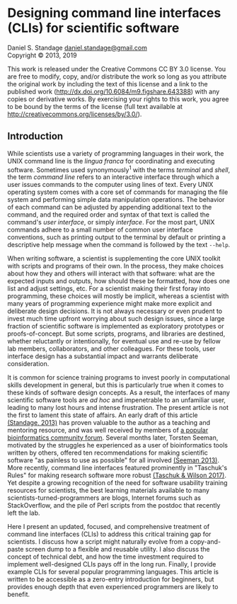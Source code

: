 # Designing command line interfaces (CLIs) for scientific software

Daniel S. Standage <daniel.standage@gmail.com>  
Copyright &copy; 2013, 2019

This work is released under the Creative Commons CC BY 3.0 license. You are free
to modify, copy, and/or distribute the work so long as you attribute the
original work by including the text of this license and a link to the published
work (http://dx.doi.org/10.6084/m9.figshare.643388) with any copies or
derivative works. By exercising your rights to this work, you agree to be bound
by the terms of the license (full text available at
http://creativecommons.org/licenses/by/3.0/).


## Introduction

While scientists use a variety of programming languages in their work, the UNIX command line is the *lingua franca* for coordinating and executing software.
Sometimes used synonymously<sup>1</sup> with the terms *terminal* and *shell*, the term *command line* refers to an interactive interface through which a user issues commands to the computer using lines of text.
Every UNIX operating system comes with a core set of commands for managing the file system and performing simple data manipulation operations.
The behavior of each command can be adjusted by appending additional text to the command, and the required order and syntax of that text is called the command's *user interface*, or simply *interface*.
For the most part, UNIX commands adhere to a small number of common user interface conventions, such as printing output to the terminal by default or printing a descriptive help message when the command is followed by the text `--help`.

When writing software, a scientist is supplementing the core UNIX toolkit with scripts and programs of their own.
In the process, they make choices about how they and others will interact with that software: what are the expected inputs and outputs, how should these be formatted, how does one list and adjust settings, etc.
For a scientist making their first foray into programming, these choices will mostly be implicit, whereas a scientist with many years of programming experience might make more explicit and deliberate design decisions.
It is not always necessary or even prudent to invest much time upfront worrying about such design issues, since a large fraction of scientific software is implemented as exploratory prototypes or proofs-of-concept.
But some scripts, programs, and libraries are destined, whether reluctantly or intentionally, for eventual use and re-use by fellow lab members, collaborators, and other colleagues.
For these tools, user interface design has a substantial impact and warrants deliberate consideration.

It is common for science training programs to invest poorly in computational skills development in general, but this is particularly true when it comes to these kinds of software design concepts.
As a result, the interfaces of many scientific software tools are *ad hoc* and impenetrable to an unfamiliar user, leading to many lost hours and intense frustration.
The present article is not the first to lament this state of affairs.
An early draft of this article [(Standage, 2013)][standage2013] has proven valuable to the author as a teaching and mentoring resource, and was well received by members of [a popular bioinformatics community forum][biostar2013].
Several months later, Torsten Seeman, motivated by the struggles he experienced as a user of bioinformatics tools written by others, offered ten recommendations for making scientific software "as painless to use as possible" for all involved [(Seeman 2013)][seeman2013].
More recently, command line interfaces featured prominently in "Taschuk's Rules" for making research software more robust [(Taschuk & Wilson 2017)][taschuk2017].
Yet despite a growing recognition of the need for software usability training resources for scientists, the best learning materials available to many scientists-turned-programmers are blogs, Internet forums such as StackOverflow, and the pile of Perl scripts from the postdoc that recently left the lab.

Here I present an updated, focused, and comprehensive treatment of command line interfaces (CLIs) to address this critical training gap for scientists.
I discuss how a script might naturally evolve from a copy-and-paste screen dump to a flexible and reusable utility.
I also discuss the concept of technical debt, and how the time investment required to implement well-designed CLIs pays off in the long run.
Finally, I provide example CLIs for several popular programming languages.
This article is written to be accessible as a zero-entry introduction for beginners, but provides enough depth that even experienced programmers are likely to benefit.


[biostar2013]: https://www.biostars.org/p/65487/
[seeman2013]: https://doi.org/10.1186/2047-217X-2-15
[standage2013]: https://doi.org/10.6084/m9.figshare.643388.v2
[taschuk2017]: https://doi.org/10.1371/journal.pcbi.1005412
